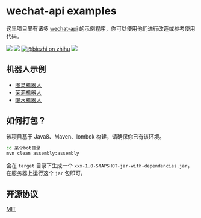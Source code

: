 # wechat-api examples

这里项目里有诸多 [wechat-api](https://github.com/biezhi/wechat-api) 的示例程序，你可以使用他们进行改造或参考使用代码。

[![](https://img.shields.io/travis/biezhi/wechat-api-examples.svg)](https://travis-ci.org/biezhi/wechat-api-examples)
[![](https://img.shields.io/badge/license-MIT-FF0080.svg)](https://github.com/biezhi/wechat-api-examples/blob/master/LICENSE)
[![@biezhi on zhihu](https://img.shields.io/badge/zhihu-%40biezhi-red.svg)](https://www.zhihu.com/people/biezhi)
[![](https://img.shields.io/github/followers/biezhi.svg?style=social&label=Follow%20Me)](https://github.com/biezhi)

## 机器人示例

- [图灵机器人](tuling-bot)
- [茉莉机器人](moli-bot)
- [喝水机器人](https://github.com/biezhi/wechat-api-examples/tree/master/drink-bot/src/main/java/me/biezhi/wechat/examples)

## 如何打包？

该项目基于 Java8、Maven、lombok 构建，请确保你已有该环境。

```bash
cd 某个bot目录
mvn clean assembly:assembly
```

会在 `target` 目录下生成一个 `xxx-1.0-SNAPSHOT-jar-with-dependencies.jar`，
在服务器上运行这个 `jar` 包即可。

## 开源协议

[MIT](https://github.com/biezhi/wechat-api-examples/blob/master/LICENSE)